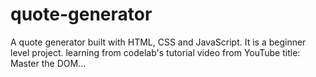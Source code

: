 # quote-generator
A quote generator built with HTML, CSS and JavaScript. It is a beginner level project. learning from codelab's tutorial video from YouTube title: Master the DOM...

